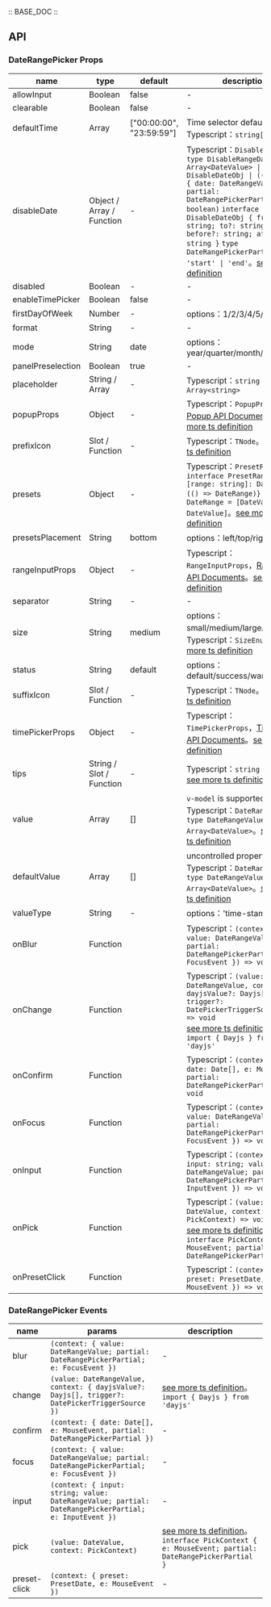 :: BASE_DOC ::

## API

### DateRangePicker Props

name | type | default | description | required
-- | -- | -- | -- | --
allowInput | Boolean | false | \- | N
clearable | Boolean | false | \- | N
defaultTime | Array | ["00:00:00", "23:59:59"] | Time selector default value。Typescript：`string[]` | N
disableDate | Object / Array / Function | - | Typescript：`DisableRangeDate` `type DisableRangeDate = Array<DateValue> \| DisableDateObj \| ((context: { date: DateRangeValue; partial: DateRangePickerPartial }) => boolean)` `interface DisableDateObj { from?: string; to?: string; before?: string; after?: string }` `type DateRangePickerPartial = 'start' \| 'end'`。[see more ts definition](https://github.com/Tencent/tdesign-vue/tree/develop/src/date-picker/type.ts) | N
disabled | Boolean | - | \- | N
enableTimePicker | Boolean | false | \- | N
firstDayOfWeek | Number | - | options：1/2/3/4/5/6/7 | N
format | String | - | \- | N
mode | String | date | options：year/quarter/month/week/date | N
panelPreselection | Boolean | true | \- | N
placeholder | String / Array | - | Typescript：`string \| Array<string>` | N
popupProps | Object | - | Typescript：`PopupProps`，[Popup API Documents](./popup?tab=api)。[see more ts definition](https://github.com/Tencent/tdesign-vue/tree/develop/src/date-picker/type.ts) | N
prefixIcon | Slot / Function | - | Typescript：`TNode`。[see more ts definition](https://github.com/Tencent/tdesign-vue/blob/develop/src/common.ts) | N
presets | Object | - | Typescript：`PresetRange` `interface PresetRange { [range: string]: DateRange \| (() => DateRange)}` `type DateRange = [DateValue, DateValue]`。[see more ts definition](https://github.com/Tencent/tdesign-vue/tree/develop/src/date-picker/type.ts) | N
presetsPlacement | String | bottom | options：left/top/right/bottom | N
rangeInputProps | Object | - | Typescript：`RangeInputProps`，[RangeInput API Documents](./range-input?tab=api)。[see more ts definition](https://github.com/Tencent/tdesign-vue/tree/develop/src/date-picker/type.ts) | N
separator | String | - | \- | N
size | String | medium | options：small/medium/large。Typescript：`SizeEnum`。[see more ts definition](https://github.com/Tencent/tdesign-vue/blob/develop/src/common.ts) | N
status | String | default | options：default/success/warning/error | N
suffixIcon | Slot / Function | - | Typescript：`TNode`。[see more ts definition](https://github.com/Tencent/tdesign-vue/blob/develop/src/common.ts) | N
timePickerProps | Object | - | Typescript：`TimePickerProps`，[TimePicker API Documents](./time-picker?tab=api)。[see more ts definition](https://github.com/Tencent/tdesign-vue/tree/develop/src/date-picker/type.ts) | N
tips | String / Slot / Function | - | Typescript：`string \| TNode`。[see more ts definition](https://github.com/Tencent/tdesign-vue/blob/develop/src/common.ts) | N
value | Array | [] | `v-model` is supported。Typescript：`DateRangeValue` `type DateRangeValue = Array<DateValue>`。[see more ts definition](https://github.com/Tencent/tdesign-vue/tree/develop/src/date-picker/type.ts) | N
defaultValue | Array | [] | uncontrolled property。Typescript：`DateRangeValue` `type DateRangeValue = Array<DateValue>`。[see more ts definition](https://github.com/Tencent/tdesign-vue/tree/develop/src/date-picker/type.ts) | N
valueType | String | - | options：'time-stamp' | 'Date' | 'YYYY' | 'YYYY-MM' | 'YYYY-MM-DD' | 'YYYY-MM-DD HH' | 'YYYY-MM-DD HH:mm' | 'YYYY-MM-DD HH:mm:ss' | 'YYYY-MM-DD HH:mm:ss:SSS' | N
onBlur | Function |  | Typescript：`(context: { value: DateRangeValue; partial: DateRangePickerPartial; e: FocusEvent }) => void`<br/> | N
onChange | Function |  | Typescript：`(value: DateRangeValue, context: { dayjsValue?: Dayjs[], trigger?: DatePickerTriggerSource }) => void`<br/>[see more ts definition](https://github.com/Tencent/tdesign-vue/tree/develop/src/date-picker/type.ts)。<br/>`import { Dayjs } from 'dayjs'`<br/> | N
onConfirm | Function |  | Typescript：`(context: { date: Date[], e: MouseEvent, partial: DateRangePickerPartial }) => void`<br/> | N
onFocus | Function |  | Typescript：`(context: { value: DateRangeValue; partial: DateRangePickerPartial; e: FocusEvent }) => void`<br/> | N
onInput | Function |  | Typescript：`(context: { input: string; value: DateRangeValue; partial: DateRangePickerPartial; e: InputEvent }) => void`<br/> | N
onPick | Function |  | Typescript：`(value: DateValue, context: PickContext) => void`<br/>[see more ts definition](https://github.com/Tencent/tdesign-vue/tree/develop/src/date-picker/type.ts)。<br/>`interface PickContext { e: MouseEvent; partial: DateRangePickerPartial }`<br/> | N
onPresetClick | Function |  | Typescript：`(context: { preset: PresetDate, e: MouseEvent }) => void`<br/> | N

### DateRangePicker Events

name | params | description
-- | -- | --
blur | `(context: { value: DateRangeValue; partial: DateRangePickerPartial; e: FocusEvent })` | \-
change | `(value: DateRangeValue, context: { dayjsValue?: Dayjs[], trigger?: DatePickerTriggerSource })` | [see more ts definition](https://github.com/Tencent/tdesign-vue/tree/develop/src/date-picker/type.ts)。<br/>`import { Dayjs } from 'dayjs'`<br/>
confirm | `(context: { date: Date[], e: MouseEvent, partial: DateRangePickerPartial })` | \-
focus | `(context: { value: DateRangeValue; partial: DateRangePickerPartial; e: FocusEvent })` | \-
input | `(context: { input: string; value: DateRangeValue; partial: DateRangePickerPartial; e: InputEvent })` | \-
pick | `(value: DateValue, context: PickContext)` | [see more ts definition](https://github.com/Tencent/tdesign-vue/tree/develop/src/date-picker/type.ts)。<br/>`interface PickContext { e: MouseEvent; partial: DateRangePickerPartial }`<br/>
preset-click | `(context: { preset: PresetDate, e: MouseEvent })` | \-
